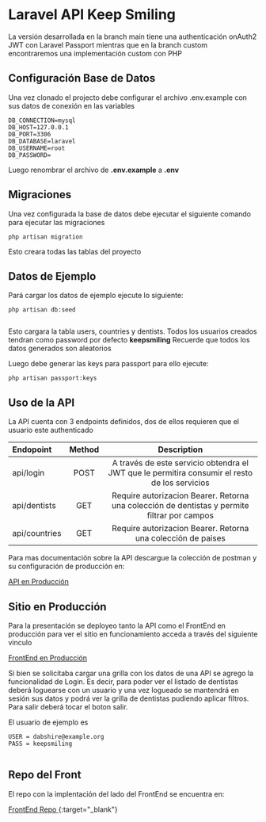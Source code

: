 # Laravel API Keep Smiling

La versión desarrollada en la branch main tiene una authenticación onAuth2 JWT con Laravel Passport mientras que en la branch custom encontraremos una implementación custom con PHP 


## Configuración Base de Datos 

Una vez clonado el projecto debe configurar el archivo .env.example con sus datos de conexión en las variables

```
DB_CONNECTION=mysql
DB_HOST=127.0.0.1
DB_PORT=3306
DB_DATABASE=laravel
DB_USERNAME=root
DB_PASSWORD=
```

Luego renombrar el archivo de **.env.example** a **.env**

## Migraciones

Una vez configurada la base de datos debe ejecutar el siguiente comando para ejecutar las migraciones

```
php artisan migration 

```
Esto creara todas las tablas del proyecto

## Datos de Ejemplo

Pará cargar los datos de ejemplo ejecute lo siguiente:

```
php artisan db:seed
    
```

Esto cargara la tabla users, countries y dentists. Todos los usuarios creados tendran como password por defecto **keepsmiling**
Recuerde que todos los datos generados son aleatorios 

Luego debe generar las keys para passport para ello ejecute:

```
php artisan passport:keys

```
## Uso de la API

La API cuenta con 3 endpoints definidos, dos de ellos requieren que el usuario este authenticado

| Endopoint               | Method    | Description                                                                                      |
| :---                    |  :----:   |          :---:                                                                                   |
|   api/login             | POST      |  A través de este servicio obtendra el JWT que le permitira consumir el resto de los servicios   |
|   api/dentists          | GET       |  Require autorizacion Bearer. Retorna una colección de dentistas y permite filtrar por campos    |
|   api/countries         | GET       |  Require autorizacion Bearer. Retorna una colección de paises                                    |

Para mas documentación sobre la API descargue la colección de postman y su configuración de producción en:

[ API en Producción ](https://api.keepsmiling.renzovinci.com.ar/)

## Sitio en Producción

Para la presentación se deployeo tanto la API como el FrontEnd en producción para ver el sitio en funcionamiento acceda a través del siguiente vinculo

[ FrontEnd en Producción ](https://keepsmiling.renzovinci.com.ar/)

Si bien se solicitaba cargar una grilla con los datos de una API se agrego la funcionalidad de Login. Es decir, para poder ver el listado de dentistas deberá loguearse con un usuario y una vez logueado se mantendrá en sesión sus datos y podrá ver la grilla de dentistas pudiendo aplicar filtros. Para salir deberá tocar el boton salir.

El usuario de ejemplo es 

```
USER = dabshire@example.org
PASS = keepsmiling
    

```

## Repo del Front
El repo con la implentación del lado del FrontEnd se encuentra en:


[ FrontEnd Repo ](https://github.com/astronmy/keep_smiling_front){:target="_blank"}



